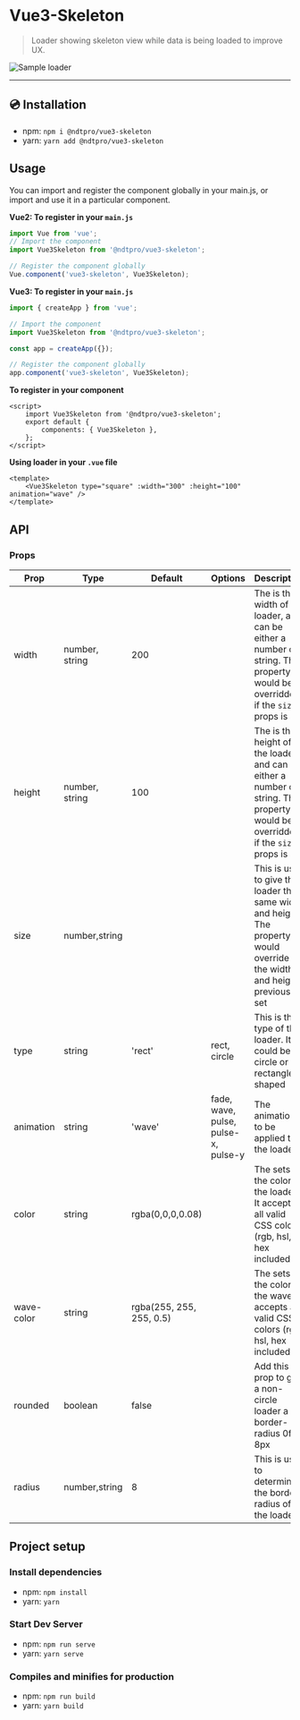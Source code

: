 # Vue3-Skeleton

> Loader showing skeleton view while data is being loaded to improve UX.

![Sample loader](https://res.cloudinary.com/ibnabubakre/image/upload/v1594505356/loader.gif)

---

## :cd: Installation

-   npm: `npm i @ndtpro/vue3-skeleton`
-   yarn: `yarn add @ndtpro/vue3-skeleton`

## Usage

You can import and register the component globally in your main.js, or import and use it in a particular component.

**Vue2: To register in your `main.js`**

```javascript
import Vue from 'vue';
// Import the component
import Vue3Skeleton from '@ndtpro/vue3-skeleton';

// Register the component globally
Vue.component('vue3-skeleton', Vue3Skeleton);
```

**Vue3: To register in your `main.js`**

```javascript
import { createApp } from 'vue';

// Import the component
import Vue3Skeleton from '@ndtpro/vue3-skeleton';

const app = createApp({});

// Register the component globally
app.component('vue3-skeleton', Vue3Skeleton);
```

**To register in your component**

```vue
<script>
	import Vue3Skeleton from '@ndtpro/vue3-skeleton';
	export default {
		components: { Vue3Skeleton },
	};
</script>
```

**Using loader in your `.vue` file**

```vue
<template>
	<Vue3Skeleton type="square" :width="300" :height="100" animation="wave" />
</template>
```

## API

### Props

| Prop       | Type           | Default                  | Options                             | Description                                                                                                                         |
| ---------- | -------------- | ------------------------ | ----------------------------------- | ----------------------------------------------------------------------------------------------------------------------------------- |
| width      | number, string | 200                      |                                     | The is the width of the loader, and can be either a number or string. This property would be overridden if the `size` props is set  |
| height     | number, string | 100                      |                                     | The is the height of the loader, and can be either a number or string. This property would be overridden if the `size` props is set |
| size       | number,string  |                          |                                     | This is used to give the loader the same width and height. The property would override the width and height previously set          |
| type       | string         | 'rect'                   | rect, circle                        | This is the type of the loader. It could be circle or rectangle shaped                                                              |
| animation  | string         | 'wave'                   | fade, wave, pulse, pulse-x, pulse-y | The animation to be applied to the loader                                                                                           |
| color      | string         | rgba(0,0,0,0.08)         |                                     | The sets the color of the loader. It accepts all valid CSS colors (rgb, hsl, hex included)                                          |
| wave-color | string         | rgba(255, 255, 255, 0.5) |                                     | The sets the color of the wave. It accepts all valid CSS colors (rgb, hsl, hex included)                                            |
| rounded    | boolean        | false                    |                                     | Add this prop to give a non-circle loader a border-radius 0f 8px                                                                    |
| radius     | number,string  | 8                        |                                     | This is used to determine the border radius of the loader                                                                           |

## Project setup

### Install dependencies

-   npm: `npm install`
-   yarn: `yarn`

### Start Dev Server

-   npm: `npm run serve`
-   yarn: `yarn serve`

### Compiles and minifies for production

-   npm: `npm run build`
-   yarn: `yarn build`

